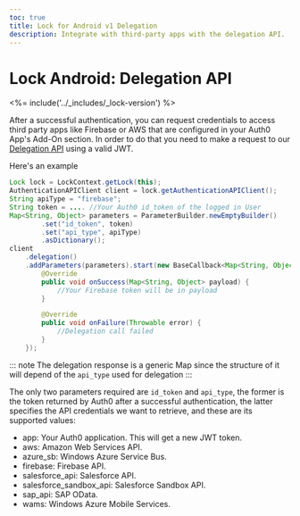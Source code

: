 ```yaml
---
toc: true
title: Lock for Android v1 Delegation
description: Integrate with third-party apps with the delegation API.
---
```

# Lock Android: Delegation API

<%= include('../_includes/_lock-version') %>

After a successful authentication, you can request credentials to access third party apps like Firebase or AWS that are configured in your Auth0 App's Add-On section. In order to do that you need to make a request to our [Delegation API](/auth-api#!#post--delegation) using a valid JWT.

Here's an example

```java
Lock lock = LockContext.getLock(this);
AuthenticationAPIClient client = lock.getAuthenticationAPIClient();
String apiType = "firebase";
String token = .... //Your Auth0 id_token of the logged in User
Map<String, Object> parameters = ParameterBuilder.newEmptyBuilder()
        .set("id_token", token)
        .set("api_type", apiType)
        .asDictionary();
client
    .delegation()
    .addParameters(parameters).start(new BaseCallback<Map<String, Object>>() {
        @Override
        public void onSuccess(Map<String, Object> payload) {
            //Your Firebase token will be in payload
        }

        @Override
        public void onFailure(Throwable error) {
            //Delegation call failed
        }
    });
```

::: note
The delegation response is a generic Map since the structure of it will depend of the `api_type` used for delegation
:::

The only two parameters required are `id_token` and `api_type`, the former is the token returned by Auth0 after a successful authentication, the latter specifies the API credentials we want to retrieve, and these are its supported values:

* app: Your Auth0 application. This will get a new JWT token.
* aws: Amazon Web Services API.
* azure_sb: Windows Azure Service Bus.
* firebase: Firebase API.
* salesforce_api: Salesforce API.
* salesforce_sandbox_api: Salesforce Sandbox API.
* sap_api: SAP OData.
* wams: Windows Azure Mobile Services.

